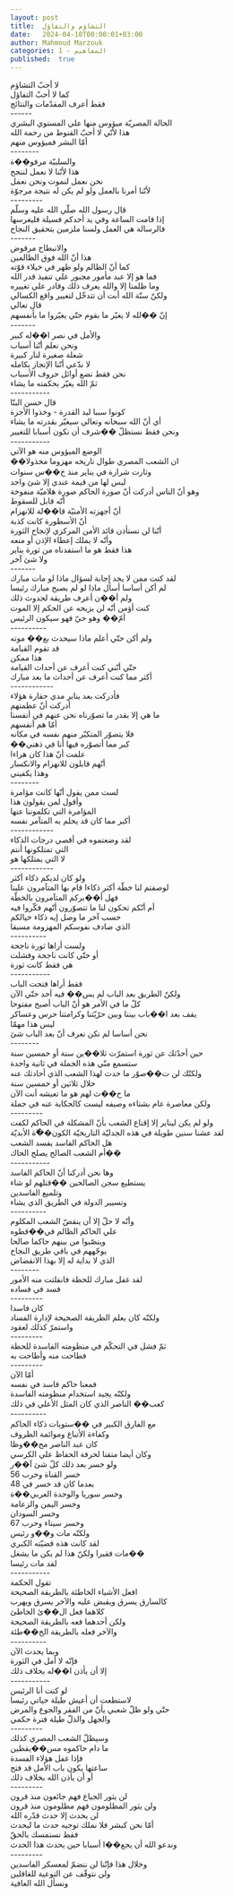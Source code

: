 ```yaml
---
layout: post
title:  التشاؤم والتفاؤل
date:   2024-04-10T00:00:01+03:00
author: Mahmoud Marzouk
categories: 1 - المفاهيم
published:  true
---
```

لا أحبّ التشاؤم\
كما لا أحبّ التفاؤل\
فقط أعرف المقدّمات والنتائج\
\-\-\-\-\--\
الحالة المصريّة ميؤوس منها علي المستوي البشري\
هذا لأنّي لا أحبّ القنوط من رحمة الله\
أمّا البشر فميؤوس منهم\
\-\-\-\-\-\-\--\
والسلبيّة مرفو��ة\
هذا لأنّنا لا نعمل لننجح\
نحن نعمل لنموت ونحن نعمل\
لأنّنا أمرنا بالعمل ولو لم يكن له نتيجة مرجوّة\
\-\-\-\-\-\-\-\--\
قال رسول الله صلّي الله عليه وسلّم\
إذا قامت الساعة وفي يد أحدكم فسيلة فليغرسها\
فالرسالة هي العمل ولسنا ملزمين بتحقيق النجاح\
\-\-\-\-\-\--\
والانبطاح مرفوض\
هذا أنّ الله فوق الظالمين\
كما أنّ الظالم ولو ظهر في خيلاء قوّته\
فما هو إلا عبد مأمور مجبور علي تنفيذ قدر الله\
وما ظلمنا إلا والله يعرف ذلك وقادر علي تغييره\
ولكنّ سنّة الله أبت أن تتدخّل لتغيير واقع الكسالي\
قال تعالي\
إنّ ��لله لا يغيّر ما بقوم حتّي يغيّروا ما بأنفسهم\
\-\-\-\-\-\--\
والأمل في نصر ا��له كبير\
ونحن نعلم أنّنا أسباب\
شعلة صغيرة لنار كبيرة\
لا ندّعي أنّنا الإنجاز بكامله\
نحن فقط نضع أوائل حروف الأسباب\
ثمّ الله يغيّر بحكمته ما يشاء\
\-\-\-\-\-\-\-\-\-\--\
قال حسن البنّا\
كونوا سببا ليد القدرة - وخذوا الأجرة\
أي أنّ الله سبحانه وتعالي سيغيّر بقدرته ما يشاء\
ونحن فقط نستظلّ ��شرف أن نكون أسبابا للتغيير\
\-\-\-\-\-\-\-\-\-\--\
الوضع الميؤوس منه هو الآتي\
��ان الشعب المصري طوال تاريخه مهزوما مخذولا\
وثارت شرارة في يناير منذ خ��س سنوات\
ليس لها من قيمة عندي إلا شئ واحد\
وهو أنّ الناس أدركت أنّ صورة الحاكم صورة هلاميّة منفوخة\
أنّه قابل للسقوط\
أنّ أجهزته الأمنيّة قا��لة للانهزام\
أنّ الأسطورة كانت كذبة\
أنّنا لن نستأذن قائد الأمن المركزي لإنجاح الثورة\
وأنّه لا يملك إعطاء الإذن أو منعه\
هذا فقط هو ما استفدناه من ثورة يناير\
ولا شئ آخر\
\-\-\-\-\-\--\
لقد كنت ممن لا يجد إجابة لسؤال ماذا لو مات مبارك\
لم أكن أساسا أسأل ماذا لو لم يصبح مبارك رئيسا\
ولم أ��ن أعرف طريقة لحدوث ذلك\
كنت أؤمن أنّه لن يزيحه عن الحكم إلا الموت\
أمّ�� وهو حيّ فهو سيكون الرئيس\
\-\-\-\-\-\-\-\-\--\
ولم أكن حتّي أعلم ماذا سيحدث بع�� موته\
قد تقوم القيامة\
هذا ممكن\
حتّي أنّني كنت أعرف عن أحداث القيامة\
أكثر مما كنت أعرف عن أحداث ما بعد مبارك\
\-\-\-\-\-\-\-\-\-\-\--\
فأدركت بعد يناير مدي حقارة هؤلاء\
أدركت أنّ عظمتهم\
ما هي إلا بقدر ما تصوّرناه نحن عنهم في أنفسنا\
أمّا هم أنفسهم\
فلا يتصوّر المتكبّر منهم نفسه في مكانه\
��كبر مما أتصوّره فيها أنا في ذهني\
علمت أنّ هذا كان هراءا\
أنّهم قابلون للانهزام والانكسار\
وهذا يكفيني\
\-\-\-\-\-\-\--\
لست ممن يقول أنّها كانت مؤامرة\
وأقول لمن يقولون هذا\
المؤامرة التي تكلموننا عنها\
أكبر مما كان قد يحلم به المتآمر نفسه\
\-\-\-\-\-\-\-\-\-\-\--\
لقد وضعتموه في أقصي درجات الذكاء\
التي تمتلكونها أنتم\
لا التي يمتلكها هو\
\-\-\-\-\-\-\-\-\-\-\--\
ولو كان لديكم ذكاء أكثر\
لوصفتم لنا خطّة أكثر ذكاءا قام بها المتآمرون علينا\
فهل أ��بركم المتآمرون بالخطّة\
أم أنّكم تحكون لنا ما تتصوّرون أنّهم فكّروا فيه\
حسب آخر ما وصل إيه ذكاء خيالكم\
الذي صادف نفوسكم المهزومة مسبقا\
\-\-\-\-\-\-\-\-\--\
ولست أراها ثورة ناجحة\
أو حتّي كانت ناجحة وفشلت\
هي فقط كانت ثورة\
\-\-\-\-\-\-\-\-\-\--\
فقط أراها فتحت الباب\
ولكنّ الطريق بعد الباب لم يس�� فيه أحد حتّي الآن\
كلّ ما في الأمر هو أنّ الباب أصبح مفتوحا\
يقف بعد ا��باب بيننا وبين حرّيّتنا وكرامتنا حرس وعساكر\
ليس هذا مهمّا\
نحن أساسا لم نكن نعرف أنّ بعد الباب شئ\
\-\-\-\-\-\-\--\
حين أحدّثك عن ثورة استمرّت ثلا��ين سنة أو خمسين سنة\
ستسمع منّي هذه الجملة في ثانية واحدة\
ولكنّك لن ت��صوّر ما حدث لهذا الشعب الذي أحادثك عنه\
خلال ثلاثين أو خمسين سنة\
ما ح��ث لهم هو ما تعيشه أنت الآن\
ولكن معاصرة عام بشتاءه وصيفه ليست كالحكاية عنه في جملة\
\-\-\-\-\-\-\-\--\
ولو لم يكن ليناير إلا إقناع الشعب بأنّ المشكلة في الحاكم
لكفت\
لقد عشنا سنين طويلة في هذه الجدليّة التاريخيّة الكون��ّة
الأبديّة\
هل الحاكم الفاسد يفسد الشعب\
أم الشعب الصالح يصلح الحاك��\
\-\-\-\-\-\-\-\-\-\--\
وها نحن أدركنا أنّ الحاكم الفاسد\
يستطيع سجن الصالحين ��قتلهم لو شاء\
وتلميع الفاسدين\
وتسيير الدولة في الطريق الذي يشاء\
\-\-\-\-\-\-\-\-\--\
وأنّه لا حلّ إلا أن ينقضّ الشعب المكلوم\
علي الحاكم الظالم في��قطوه\
وينصّبوا من بينهم حاكما صالحا\
يوجّههم في باقي طريق النجاح\
الذي لا بداية له إلا بهذا الانقضاض\
\-\-\-\-\-\-\--\
لقد غفل مبارك للحظة فانفلتت منه الأمور\
فسد في فساده\
\-\-\-\-\-\-\-\--\
كان فاسدا\
ولكنّه كان يعلم الطريقة الصحيحة لإدارة الفساد\
واستمرّ كذلك لعقود\
\-\-\-\-\-\-\-\--\
ثمّ فشل في التحكّم في منظومته الفاسدة للحظة\
فطاحت منه وأطاحت به\
\-\-\-\-\-\-\-\--\
أمّا الآن\
فمعنا حاكم فاسد في نفسه\
ولكنّه يجيد استخدام منظومته الفاسدة\
كعب�� الناصر الذي كان المثل الأعلي في ذلك\
\-\-\-\-\-\-\-\-\--\
مع الفارق الكبير في ��ستويات ذكاء الحاكم\
وكفاءة الأتباع وموائمة الظروف\
كان عبد الناصر مح��وظا\
وكان أيضا متقنا لحرفة الحفاظ علي الكرسي\
ولو خسر بعد ذلك كلّ شئ آ��ر\
خسر القناة وحرب 56\
بعدما كان قد خسر في 48\
وخسر سوريا والوحدة العربي��ة\
وخسر اليمن والزعامة\
وخسر السودان\
وخسر سيناء وحرب 67\
ولكنّه مات و��و رئيس\
لقد كانت هذه قضيّته الكبري\
مات فقيرا ولكنّ هذا لم يكن ما يشغل��\
لقد مات رئيسا\
\-\-\-\-\-\-\-\-\-\--\
تقول الحكمة\
افعل الأشياء الخاطئة بالطريقة الصحيحة\
كالسارق يسرق ويقبض عليه والآخر يسرق ويهرب\
كلاهما فعل ال��ئ الخاطئ\
ولكن أحدهما فعه بالطريقة الصحيحة\
والآخر فعله بالطريقة الخ��طئة\
\-\-\-\-\-\-\-\-\--\
وبما يحدث الآن\
فإنّه لا أمل في الثورة\
إلا أن يأذن ا��له بخلاف ذلك\
\-\-\-\-\-\-\-\-\-\--\
لو كنت أنا الرئيس\
لاستطعت أن أعيش طيلة حياتي رئيسا\
حتّي ولو ظلّ شعبي يأنّ من الفقر والجوع والمرض\
والجهل والذلّ طيلة فترة حكمي\
\-\-\-\-\-\-\-\--\
وسيظلّ الشعب المصري كذلك\
ما دام حاكموه مس��يقظين\
فإذا غفل هؤلاء الفسدة\
ساعتها يكون باب الأمل قد فتح\
أو أن يأذن الله بخلاف ذلك\
\-\-\-\-\-\-\-\--\
لن يثور الجياع فهم جائعون منذ قرون\
ولن يثور المظلومون فهم مظلومون منذ قرون\
لن يحدث إلا حدث قدّره الله\
أمّا نحن كبشر فلا نملك توجيه حدث ما ليحدث\
فقط نستمسك بالحقّ\
وندعو الله أن يجع��ا أسبابا حين يحدث هذا الحدث\
\-\-\-\-\-\-\-\--\
وخلال هذا فإنّنا لن ننضمّ لمعسكر الفاسدين\
ولن نتوقّف عن التوعية للغافلين\
ونسأل الله العافية
